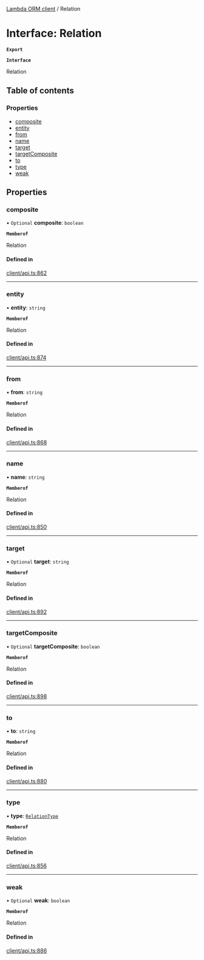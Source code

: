 [Lambda ORM client](../README.md) / Relation

# Interface: Relation

**`Export`**

**`Interface`**

Relation

## Table of contents

### Properties

- [composite](Relation.md#composite)
- [entity](Relation.md#entity)
- [from](Relation.md#from)
- [name](Relation.md#name)
- [target](Relation.md#target)
- [targetComposite](Relation.md#targetcomposite)
- [to](Relation.md#to)
- [type](Relation.md#type)
- [weak](Relation.md#weak)

## Properties

### composite

• `Optional` **composite**: `boolean`

**`Memberof`**

Relation

#### Defined in

[client/api.ts:862](https://github.com/FlavioLionelRita/lambdaorm-client-node/blob/21fb24b/src/lib/client/api.ts#L862)

___

### entity

• **entity**: `string`

**`Memberof`**

Relation

#### Defined in

[client/api.ts:874](https://github.com/FlavioLionelRita/lambdaorm-client-node/blob/21fb24b/src/lib/client/api.ts#L874)

___

### from

• **from**: `string`

**`Memberof`**

Relation

#### Defined in

[client/api.ts:868](https://github.com/FlavioLionelRita/lambdaorm-client-node/blob/21fb24b/src/lib/client/api.ts#L868)

___

### name

• **name**: `string`

**`Memberof`**

Relation

#### Defined in

[client/api.ts:850](https://github.com/FlavioLionelRita/lambdaorm-client-node/blob/21fb24b/src/lib/client/api.ts#L850)

___

### target

• `Optional` **target**: `string`

**`Memberof`**

Relation

#### Defined in

[client/api.ts:892](https://github.com/FlavioLionelRita/lambdaorm-client-node/blob/21fb24b/src/lib/client/api.ts#L892)

___

### targetComposite

• `Optional` **targetComposite**: `boolean`

**`Memberof`**

Relation

#### Defined in

[client/api.ts:898](https://github.com/FlavioLionelRita/lambdaorm-client-node/blob/21fb24b/src/lib/client/api.ts#L898)

___

### to

• **to**: `string`

**`Memberof`**

Relation

#### Defined in

[client/api.ts:880](https://github.com/FlavioLionelRita/lambdaorm-client-node/blob/21fb24b/src/lib/client/api.ts#L880)

___

### type

• **type**: [`RelationType`](../enums/RelationType.md)

**`Memberof`**

Relation

#### Defined in

[client/api.ts:856](https://github.com/FlavioLionelRita/lambdaorm-client-node/blob/21fb24b/src/lib/client/api.ts#L856)

___

### weak

• `Optional` **weak**: `boolean`

**`Memberof`**

Relation

#### Defined in

[client/api.ts:886](https://github.com/FlavioLionelRita/lambdaorm-client-node/blob/21fb24b/src/lib/client/api.ts#L886)

